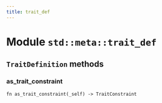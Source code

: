 ```yaml
---
title: trait_def
---
```


# Module `std::meta::trait_def`

## `TraitDefinition` methods

### as_trait_constraint

```noir
fn as_trait_constraint(_self) -> TraitConstraint
```

